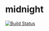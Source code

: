 # midnight

[![Build Status](https://travis-ci.org/kevinkorte/midnight.svg?branch=master)](https://travis-ci.org/kevinkorte/midnight)
